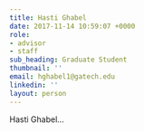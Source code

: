 ```yaml
---
title: Hasti Ghabel
date: 2017-11-14 10:59:07 +0000
role:
- advisor
- staff
sub_heading: Graduate Student
thumbnail: ''
email: hghabel1@gatech.edu
linkedin: ''
layout: person
---
```

Hasti Ghabel...